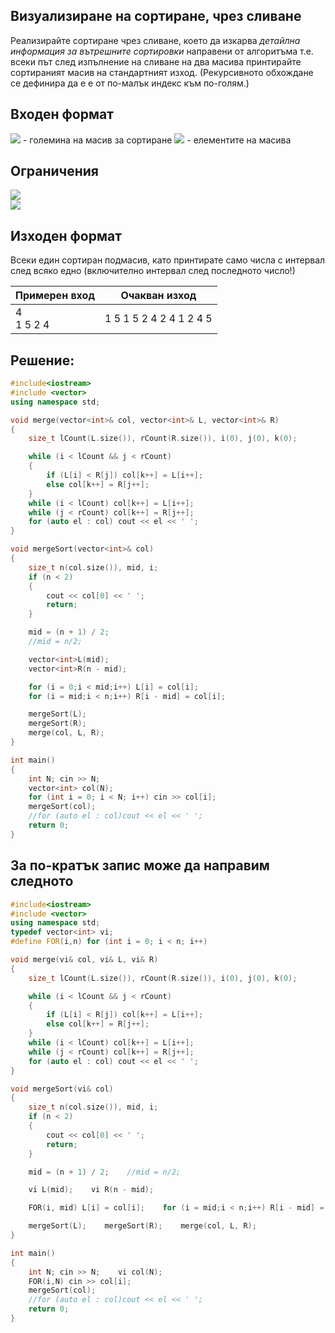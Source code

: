 ## Визуализиране на сортиране, чрез сливане

Реализирайте сортиране чрез сливане, което да изкарва *детайлна информация за вътрешните сортировки* направени от алгоритъма т.е. всеки път след изпълнение на сливане на два масива принтирайте сортираният масив на стандартният изход. (Рекурсивното обхождане се дефинира да е е от по-малък индекс към по-голям.)

## Входен формат

<img src="https://latex.codecogs.com/svg.latex?\Large&space;N"> - големина на масив за сортиране <img src="https://latex.codecogs.com/svg.latex?\Large&space;x_1,x_2,...,x_N"> - елементите на масива

## Ограничения

<img src="https://latex.codecogs.com/svg.latex?\Large&space;0<N<100000"><br>
<img src="https://latex.codecogs.com/svg.latex?\Large&space;0<x_i<1000000">

## Изходен формат

Всеки един сортиран подмасив, като принтирате само числа с интервал след всяко едно (включително интервал след последното число!)

Примерен вход|Очакван изход
-|-
4<br>1 5 2 4|1 5 1 5 2 4 2 4 1 2 4 5 

## Решение:

```cpp
#include<iostream>
#include <vector>
using namespace std;

void merge(vector<int>& col, vector<int>& L, vector<int>& R)
{
	size_t lCount(L.size()), rCount(R.size()), i(0), j(0), k(0);

	while (i < lCount && j < rCount)
	{
		if (L[i] < R[j]) col[k++] = L[i++];
		else col[k++] = R[j++];
	}
	while (i < lCount) col[k++] = L[i++];
	while (j < rCount) col[k++] = R[j++];
	for (auto el : col) cout << el << ' ';
}

void mergeSort(vector<int>& col)
{
	size_t n(col.size()), mid, i;
	if (n < 2)
	{
		cout << col[0] << ' ';
		return;
	}

	mid = (n + 1) / 2;
	//mid = n/2;

	vector<int>L(mid);
	vector<int>R(n - mid);

	for (i = 0;i < mid;i++) L[i] = col[i];
	for (i = mid;i < n;i++) R[i - mid] = col[i];

	mergeSort(L);
	mergeSort(R);
	merge(col, L, R);
}

int main()
{
	int N; cin >> N;
	vector<int> col(N);
	for (int i = 0; i < N; i++) cin >> col[i];
	mergeSort(col);
	//for (auto el : col)cout << el << ' ';
	return 0;
}
```

## За по-кратък запис може да направим следното

```cpp
#include<iostream>
#include <vector>
using namespace std;
typedef vector<int> vi;
#define FOR(i,n) for (int i = 0; i < n; i++)

void merge(vi& col, vi& L, vi& R)
{
    size_t lCount(L.size()), rCount(R.size()), i(0), j(0), k(0);

    while (i < lCount && j < rCount)
    {
        if (L[i] < R[j]) col[k++] = L[i++];
        else col[k++] = R[j++];
    }
    while (i < lCount) col[k++] = L[i++];
    while (j < rCount) col[k++] = R[j++];
    for (auto el : col) cout << el << ' ';
}

void mergeSort(vi& col)
{
    size_t n(col.size()), mid, i;
    if (n < 2)
    {
        cout << col[0] << ' ';
        return;
    }

    mid = (n + 1) / 2;    //mid = n/2;

    vi L(mid);    vi R(n - mid);

    FOR(i, mid) L[i] = col[i];    for (i = mid;i < n;i++) R[i - mid] = col[i];

    mergeSort(L);    mergeSort(R);    merge(col, L, R);
}

int main()
{
    int N; cin >> N;    vi col(N);
    FOR(i,N) cin >> col[i];
    mergeSort(col);
    //for (auto el : col)cout << el << ' ';
    return 0;
}
```
